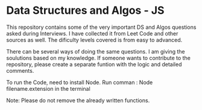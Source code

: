# Data Structures and Algos - JS

This repository contains some of the very important DS and Algos questions asked during Interviews. I have collected it from Leet Code and other sources as well. The dificulty levels covered is from easy to advanced.

There can be several ways of doing the same questions. I am giving the soulutions based on my knowledge. If someone wants to contribute to the repository, please create a separate funtion with the logic and detailed comments.

To run the Code, need to install Node.
Run comman : Node filename.extension in the terminal

Note: Please do not remove the already written functions.
